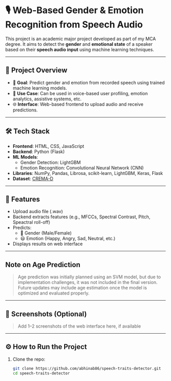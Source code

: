 # 🎙️ Web-Based Gender & Emotion Recognition from Speech Audio

This project is an academic major project developed as part of my MCA degree. It aims to detect the **gender** and **emotional state** of a speaker based on their **speech audio input** using machine learning techniques.

---

## 🚀 Project Overview

- 🎯 **Goal**: Predict gender and emotion from recorded speech using trained machine learning models.
- 🧠 **Use Case**: Can be used in voice-based user profiling, emotion analytics, assistive systems, etc.
- 🌐 **Interface**: Web-based frontend to upload audio and receive predictions.

---

## 🛠️ Tech Stack

- **Frontend**: HTML, CSS, JavaScript
- **Backend**: Python (Flask)
- **ML Models**:
  - Gender Detection: LightGBM
  - Emotion Recognition: Convolutional Neural Network (CNN)
- **Libraries**: NumPy, Pandas, Librosa, scikit-learn, LightGBM, Keras, Flask
- **Dataset**: [CREMA-D](https://github.com/CheyneyComputerScience/CREMA-D)

---

## 📁 Features

- Upload audio file (.wav)
- Backend extracts features (e.g., MFCCs, Spectral Contrast, Pitch, Speactral roll-off)
- Predicts:
  - 👤 Gender (Male/Female)
  - 😃 Emotion (Happy, Angry, Sad, Neutral, etc.)
- Displays results on web interface

---

## Note on Age Prediction

> Age prediction was initially planned using an SVM model, but due to implementation challenges, it was not included in the final version. Future updates may include age estimation once the model is optimized and evaluated properly.

---

## 📸 Screenshots (Optional)

> Add 1–2 screenshots of the web interface here, if available

---

## ⚙️ How to Run the Project

1. Clone the repo:
   ```bash
   git clone https://github.com/abhinab86/speech-traits-detector.git
   cd speech-traits-detector
